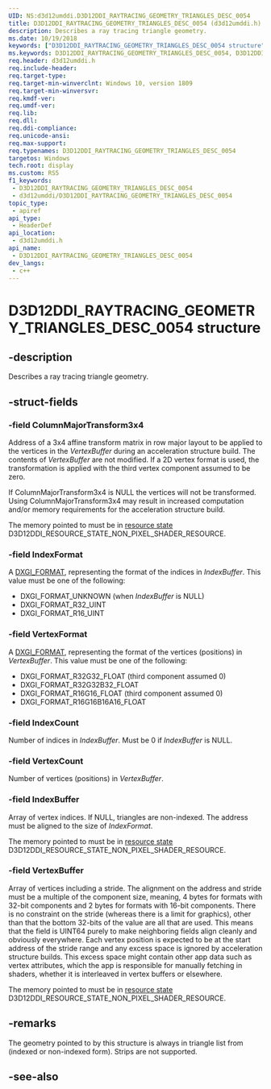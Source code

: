 ```yaml
---
UID: NS:d3d12umddi.D3D12DDI_RAYTRACING_GEOMETRY_TRIANGLES_DESC_0054
title: D3D12DDI_RAYTRACING_GEOMETRY_TRIANGLES_DESC_0054 (d3d12umddi.h)
description: Describes a ray tracing triangle geometry.
ms.date: 10/19/2018
keywords: ["D3D12DDI_RAYTRACING_GEOMETRY_TRIANGLES_DESC_0054 structure"]
ms.keywords: D3D12DDI_RAYTRACING_GEOMETRY_TRIANGLES_DESC_0054, D3D12DDI_RAYTRACING_GEOMETRY_TRIANGLES_DESC_0054,
req.header: d3d12umddi.h
req.include-header: 
req.target-type: 
req.target-min-winverclnt: Windows 10, version 1809
req.target-min-winversvr: 
req.kmdf-ver: 
req.umdf-ver: 
req.lib: 
req.dll: 
req.ddi-compliance: 
req.unicode-ansi: 
req.max-support: 
req.typenames: D3D12DDI_RAYTRACING_GEOMETRY_TRIANGLES_DESC_0054
targetos: Windows
tech.root: display
ms.custom: RS5
f1_keywords:
 - D3D12DDI_RAYTRACING_GEOMETRY_TRIANGLES_DESC_0054
 - d3d12umddi/D3D12DDI_RAYTRACING_GEOMETRY_TRIANGLES_DESC_0054
topic_type:
 - apiref
api_type:
 - HeaderDef
api_location:
 - d3d12umddi.h
api_name:
 - D3D12DDI_RAYTRACING_GEOMETRY_TRIANGLES_DESC_0054
dev_langs:
 - c++
---
```


# D3D12DDI_RAYTRACING_GEOMETRY_TRIANGLES_DESC_0054 structure


## -description

Describes a ray tracing triangle geometry.

## -struct-fields

### -field ColumnMajorTransform3x4

Address of a 3x4 affine transform matrix in row major layout to be applied to the vertices in the *VertexBuffer* during an acceleration structure build. The contents of *VertexBuffer* are not modified. If a 2D vertex format is used, the transformation is applied with the third vertex component assumed to be zero. 

If ColumnMajorTransform3x4 is NULL the vertices will not be transformed. Using ColumnMajorTransform3x4 may result in increased computation and/or memory requirements for the acceleration structure build.

The memory pointed to must be in [resource state](ne-d3d12umddi-d3d12ddi_resource_states.md) D3D12DDI_RESOURCE_STATE_NON_PIXEL_SHADER_RESOURCE.

### -field IndexFormat

A [DXGI_FORMAT](/windows/win32/api/dxgiformat/ne-dxgiformat-dxgi_format), representing the format of the indices in *IndexBuffer*. This value must be one of the following:

* DXGI_FORMAT_UNKNOWN (when *IndexBuffer* is NULL)
* DXGI_FORMAT_R32_UINT
* DXGI_FORMAT_R16_UINT

### -field VertexFormat

A [DXGI_FORMAT](/windows/win32/api/dxgiformat/ne-dxgiformat-dxgi_format), representing the format of the vertices (positions) in *VertexBuffer*. This value must be one of the following:

* DXGI_FORMAT_R32G32_FLOAT (third component assumed 0)
* DXGI_FORMAT_R32G32B32_FLOAT
* DXGI_FORMAT_R16G16_FLOAT (third component assumed 0)
* DXGI_FORMAT_R16G16B16A16_FLOAT

### -field IndexCount

Number of indices in *IndexBuffer*. Must be 0 if *IndexBuffer* is NULL.

### -field VertexCount

Number of vertices (positions) in *VertexBuffer*.

### -field IndexBuffer

Array of vertex indices. If NULL, triangles are non-indexed. The address must be aligned to the size of *IndexFormat*.

The memory pointed to must be in [resource state](ne-d3d12umddi-d3d12ddi_resource_states.md) D3D12DDI_RESOURCE_STATE_NON_PIXEL_SHADER_RESOURCE.

### -field VertexBuffer

Array of vertices including a stride. The alignment on the address and stride must be a multiple of the component size, meaning, 4 bytes for formats with 32-bit components and 2 bytes for formats with 16-bit components. There is no constraint on the stride (whereas there is a limit for graphics), other than that the bottom 32-bits of the value are all that are used. This means that the field is UINT64 purely to make neighboring fields align cleanly and obviously everywhere. Each vertex position is expected to be at the start address of the stride range and any excess space is ignored by acceleration structure builds. This excess space might contain other app data such as vertex attributes, which the app is responsible for manually fetching in shaders, whether it is interleaved in vertex buffers or elsewhere.

The memory pointed to must be in [resource state](ne-d3d12umddi-d3d12ddi_resource_states.md) D3D12DDI_RESOURCE_STATE_NON_PIXEL_SHADER_RESOURCE.

## -remarks

The geometry pointed to by this structure is always in triangle list from (indexed or non-indexed form). Strips are not supported.

## -see-also
